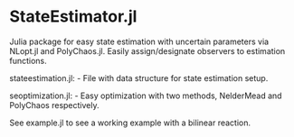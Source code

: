 # StateEstimator.jl
 Julia package for easy state estimation with uncertain parameters via NLopt.jl and PolyChaos.jl. Easily assign/designate observers to estimation functions. 

stateestimation.jl:
    - File with data structure for state estimation setup.

seoptimization.jl:
    - Easy optimization with two methods, NelderMead and PolyChaos respectively.


See example.jl to see a working example with a bilinear reaction.